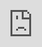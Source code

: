 <iframe src="https://pavly-gerges.github.io/pavly-gerges/lib/header.html" allowfullscreen width="100%" height="100%" style="border: none; position: fixed; top: 0; left: 0; width: 100%; height: 100%; margin: 0; padding: 0;">
</iframe>

<iframe src="https://pavly-gerges.github.io/pavly-gerges/index.html" allowfullscreen width="100%" height="100%" style="border: none; position: center; width: 100%; height: 100%; margin: 0; padding: 0;">
</iframe>

<iframe src="https://pavly-gerges.github.io/pavly-gerges/lib/footer.html" allowfullscreen width="100%" height="100%" style="border: none; width: 100%; height: 100%; margin: 0; padding: 0;">

</iframe>

